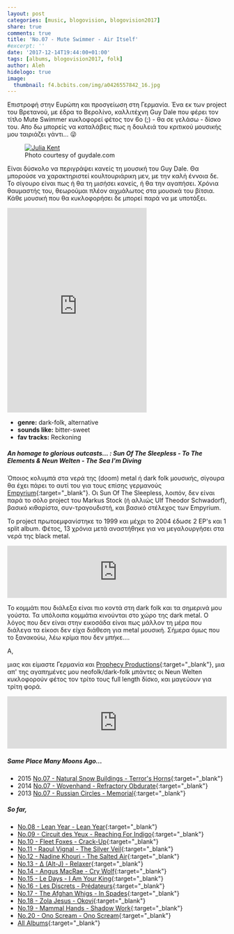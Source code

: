 ```yaml
---
layout: post
categories: [music, blogovision, blogovision2017]
share: true
comments: true
title: 'No.07 - Mute Swimmer - Air Itself'
#excerpt: ''
date: '2017-12-14T19:44:00+01:00'
tags: [albums, blogovision2017, folk]
author: Aleh
hidelogo: true
image:
  thumbnail: f4.bcbits.com/img/a0426557842_16.jpg
---
```

Επιστροφή στην Ευρώπη και προσγείωση στη Γερμανία. Ένα εκ των project του Βρετανού, με έδρα το Βερολίνο, καλλιτέχνη Guy Dale που φέρει τον τίτλο Mute Swimmer κυκλοφορεί φέτος τον 6ο (;) - θα σε γελάσω - δίσκο του. Απο δω μπορείς να καταλάβεις πως η δουλειά του κριτικού μουσικής μου ταιριάζει γάντι... :stuck_out_tongue_winking_eye:

<figure class="center">
	<a href="http://www.guydale.com/userimages/ULI%20SCHOKOLADEN%20PROMO.jpg"><img src="http://www.guydale.com/userimages/ULI%20SCHOKOLADEN%20PROMO.jpg" alt="Julia Kent" /></a>
	<figcaption>Photo courtesy of guydale.com</figcaption>
</figure>

Είναι δύσκολο να περιγράψει κανείς τη μουσική του Guy Dale. Θα μπορούσε να χαρακτηριστεί κουλτουριάρικη μεν, με την καλή έννοια δε. Το σίγουρο είναι πως ή θα τη μισήσει κανείς, ή θα την αγαπήσει. Χρόνια θαυμαστής του, θεωρούμαι πλέον αιχμάλωτος στα μουσικά του βίτσια. Κάθε μουσική που θα κυκλοφορήσει δε μπορεί παρά να με υποτάξει. 

<iframe style="border: 0; width: 320px; height: 470px;" src="https://bandcamp.com/EmbeddedPlayer/album=857682605/size=large/bgcol=ffffff/linkcol=0687f5/tracklist=false/track=537991443/transparent=true/" seamless><a href="http://muteswimmer.bandcamp.com/album/air-itself">Air Itself by Mute Swimmer</a></iframe>

* **genre:** dark-folk, alternative
* **sounds like:** bitter-sweet
* **fav tracks:** Reckoning

<div class="text-divider"></div>

##### <i class="fa fa-hand-o-right"></i> An homage to glorious outcasts... : Sun Of The Sleepless - To The Elements & Neun Welten - The Sea I'm Diving
Όποιος κολυμπά στα νερά της (doom) metal ή dark folk μουσικής, σίγουρα θα έχει πάρει το αυτί του για τους επίσης γερμανούς [Empyrium](https://www.youtube.com/watch?v=YCKnJ4oePgg){:target="_blank"}. Οι Sun Of The Sleepless, λοιπόν, δεν είναι παρά το σόλο project του  Markus Stock (ή αλλιώς Ulf Theodor Schwadorf), βασικό κιθαρίστα, συν-τραγουδιστή, και βασικό στέλεχος των Empyrium.

Το project πρωτοεμφανίστηκε το 1999 και μέχρι το 2004 έδωσε 2 EP's και 1 split album. Φέτος, 13 χρόνια μετά αναστήθηκε για να μεγαλουργήσει στα νερά της black metal. 

<iframe style="border: 0; width: 100%; height: 120px;" src="https://bandcamp.com/EmbeddedPlayer/album=3238123028/size=large/bgcol=ffffff/linkcol=0687f5/tracklist=false/artwork=small/track=3913758860/transparent=true/" seamless><a href="http://sun-of-the-sleepless.bandcamp.com/album/to-the-elements">To The Elements by Sun Of The Sleepless</a></iframe>
 
Το κομμάτι που διάλεξα είναι πιο κοντά στη dark folk και τα σημερινά μου γούστα. Τα υπόλοιπα κομμάτια κινούνται στο χώρο της dark metal. Ο λόγος που δεν είναι στην εικοσάδα είναι πως μάλλον τη μέρα που διάλεγα τα είκοσι δεν είχα διάθεση για metal μουσική. Σήμερα όμως που το ξανακούω, λέω κρίμα που δεν μπήκε.... 

Α,

μιας και είμαστε Γερμανία και [Prophecy Productions](http://en.prophecy.de/){:target="_blank"}, μια απ' της αγαπημένες μου neofolk/dark-folk μπάντες οι Neun Welten κυκλοφορούν φέτος τον τρίτο τους full length δίσκο, και μαγεύουν για τρίτη φορά. 

<iframe style="border: 0; width: 100%; height: 120px;" src="https://bandcamp.com/EmbeddedPlayer/album=3344108438/size=large/bgcol=ffffff/linkcol=0687f5/tracklist=false/artwork=small/track=1353640088/transparent=true/" seamless><a href="http://neun-welten.bandcamp.com/album/the-sea-im-diving">The Sea I&#39;m Diving by Neun Welten</a></iframe>


##### <i class="fa fa-hand-o-right"></i> Same Place Many Moons Ago...

* 2015 [No.07 - Natural Snow Buildings - Terror's Horns](/music/blogovision/blogovision2015/blogovision2015-no07/){:target="_blank"}
* 2014 [No.07 - Wovenhand - Refractory Obdurate](/music/blogovision/blogovision2014/blogovision2014-no07/){:target="_blank"}
* 2013 [No.07 - Russian Circles - Memorial](/music/blogovision/blogovision2013/blogovision2013-no07/){:target="_blank"}

##### <i class="fa fa-hand-o-right"></i> So far,

* [No.08 - Lean Year - Lean Year](/music/blogovision/blogovision2017/no08/){:target="_blank"}
* [No.09 - Circuit des Yeux - Reaching For Indigo](/music/blogovision/blogovision2017/no09/){:target="_blank"}
* [No.10 - Fleet Foxes - Crack-Up](/music/blogovision/blogovision2017/no10/){:target="_blank"}
* [No.11 - Raoul Vignal - The Silver Veil](/music/blogovision/blogovision2017/no11/){:target="_blank"}
* [No.12 - Nadine Khouri - The Salted Air](/music/blogovision/blogovision2017/no12/){:target="_blank"}
* [No.13 - ∆ (Alt-J) - Relaxer](/music/blogovision/blogovision2017/no13/){:target="_blank"}
* [No.14 - Angus MacRae - Cry Wolf](/music/blogovision/blogovision2017/no14/){:target="_blank"}
* [No.15 - Le Days - I Am Your King](/music/blogovision/blogovision2017/no15/){:target="_blank"}
* [No.16 - Les Discrets - Prédateurs](/music/blogovision/blogovision2017/no16/){:target="_blank"}
* [No.17 - The Afghan Whigs - In Spades](/music/blogovision/blogovision2017/no17/){:target="_blank"}
* [No.18 - Zola Jesus - Okovi](/music/blogovision/blogovision2017/no18/){:target="_blank"}
* [No.19 - Mammal Hands - Shadow Work](/music/blogovision/blogovision2017/no19/){:target="_blank"}
* [No.20 - Ono Scream - Ono Scream](/music/blogovision/blogovision2017/no20/){:target="_blank"}
* [All Albums](/music/new-albums-2017/){:target="_blank"}